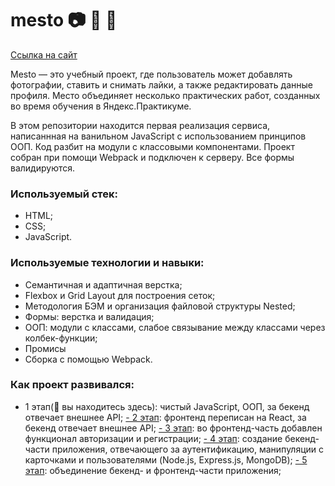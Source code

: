 # mesto 📷 👀 🖤

[Ссылка на сайт](https://dashimiko.github.io/mesto/)

Mesto — это учебный проект, где пользователь может добавлять фотографии, ставить и снимать лайки, а также редактировать данные профиля. Место объединяет несколько практических работ, созданных во время обучения в Яндекс.Практикуме.

В этом репозитории находится первая реализация сервиса, написаннная на ванильном JavaScript с использованием принципов ООП. Код разбит на модули с классовыми компонентами. Проект собран при помощи Webpack и подключен к серверу. Все формы валидируются.

### Используемый стек:

- HTML;
- CSS;
- JavaScript.

### Используемые технологии и навыки:

- Семантичная и адаптичная верстка;
- Flexbox и Grid Layout для построения сеток;
- Методология БЭМ и организация файловой структуры Nested;
- Формы: верстка и валидация;
- ООП: модули с классами, слабое связывание между классами через колбек-функции;
- Промисы
- Сборка с помощью Webpack.

### Как проект развивался:

- 1 этап(🚩 вы находитесь здесь): чистый JavaScript, ООП, за бекенд отвечает внешнее API;
[- 2 этап](https://github.com/dashimiko/mesto-react): фронтенд переписан на React, за бекенд отвечает внешнее API;
[- 3 этап](https://github.com/dashimiko/react-mesto-auth): во фронтенд-часть добавлен функционал авторизации и регистрации;
[- 4 этап](https://github.com/dashimiko/express-mesto-gha): создание бекенд-части приложения, отвечающего за аутентификацию, манипуляции с карточками и пользователями (Node.js, Express.js, MongoDB);
[- 5 этап](https://github.com/dashimiko/react-mesto-api-full): объединение бекенд- и фронтенд-части приложения;
